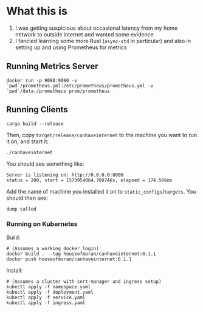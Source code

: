 # What this is

1. I was getting suspicious about occasional latency from my home network to outside internet and wanted some evidence
2. I fancied learning some more Rust (`async-std` in particular) and also in setting up and using Prometheus for metrics

## Running Metrics Server

    docker run -p 9090:9090 -v `pwd`/prometheus.yml:/etc/prometheus/prometheus.yml -v `pwd`/data:/prometheus prom/prometheus

## Running Clients

    cargo build --release

Then, copy `target/release/canhaveinternet` to the machine you want to run it on, and start it:

    ./canhaveinternet

You should see something like:

    Server is listening on: http://0.0.0.0:8000
    status = 200, start = 1573954064.760746s, elapsed = 174.566ms

Add the name of machine you installed it on to `static_configs`/`targets`. You should then see:

    dump called

### Running on Kubernetes

Build:

    # (Assumes a working docker login)
    docker build . --tag houseofmoran/canhaveinternet:0.1.1
    docker push houseofmoran/canhaveinternet:0.1.1

Install:

    # (Assumes a cluster with cert-manager and ingress setup)
    kubectl apply -f namespace.yaml
    kubectl apply -f deployment.yaml
    kubectl apply -f service.yaml
    kubectl apply -f ingress.yaml
